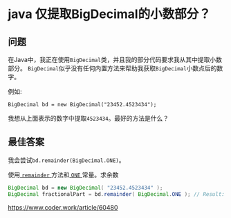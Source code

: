 # java 仅提取BigDecimal的小数部分？

## 问题

在Java中，我正在使用`BigDecimal`类，并且我的部分代码要求我从其中提取小数部分。 `BigDecimal`似乎没有任何内置方法来帮助我获取`BigDecimal`小数点后的数字。

例如:

```
BigDecimal bd = new BigDecimal("23452.4523434");
```


我想从上面表示的数字中提取`4523434`。最好的方法是什么？

## **最佳答案**

我会尝试`bd.remainder(BigDecimal.ONE)`。  

使用[ `remainder` ](http://docs.oracle.com/javase/8/docs/api/java/math/BigDecimal.html#remainder-java.math.BigDecimal-)方法和[ `ONE` ](http://docs.oracle.com/javase/8/docs/api/java/math/BigDecimal.html#ONE)常量。求余数

```java
BigDecimal bd = new BigDecimal( "23452.4523434" );
BigDecimal fractionalPart = bd.remainder( BigDecimal.ONE ); // Result:  0.4523434
```





https://www.coder.work/article/60480